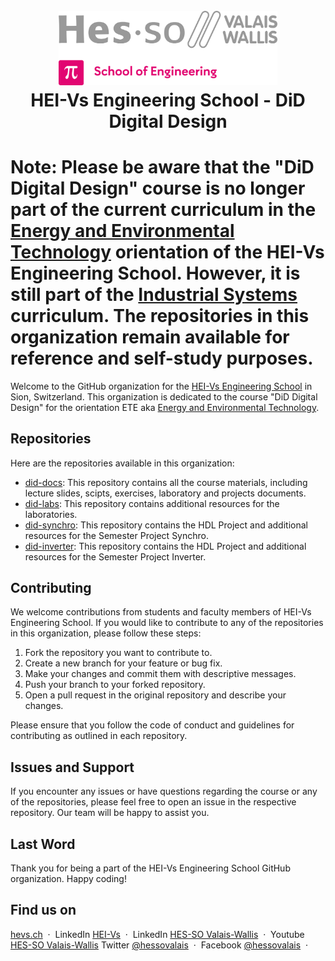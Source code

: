 <h1 align="center">
  <br>
  <img src="./../img/hei-en.png" alt="HEI-Vs Logo" width="350">
  <br>
  HEI-Vs Engineering School - DiD Digital Design
  <br>
</h1>

# Note: Please be aware that the "DiD Digital Design" course is no longer part of the current curriculum in the [Energy and Environmental Technology](https://hevs.ch/ete) orientation of the HEI-Vs Engineering School. However, it is still part of the [Industrial Systems](https://hevs.ch/synd) curriculum. The repositories in this organization remain available for reference and self-study purposes.

Welcome to the GitHub organization for the [HEI-Vs Engineering School](https://hevs.ch/ete) in Sion, Switzerland. This organization is dedicated to the course "DiD Digital Design" for the orientation ETE aka [Energy and Environmental Technology](https://hevs.ch/ete).

## Repositories

Here are the repositories available in this organization:

- [did-docs](https://github.com/hei-ete-did/did-docs): This repository contains all the course materials, including lecture slides, scipts, exercises, laboratory and projects documents.
- [did-labs](https://github.com/hei-ete-did/did-labs): This repository contains additional resources for the laboratories.
- [did-synchro](https://github.com/hei-ete-did/did-synchro): This repository contains the HDL Project and additional resources for the Semester Project Synchro.
- [did-inverter](https://github.com/hei-ete-did/did-inverter): This repository contains the HDL Project and additional resources for the Semester Project Inverter.

## Contributing

We welcome contributions from students and faculty members of HEI-Vs Engineering School. If you would like to contribute to any of the repositories in this organization, please follow these steps:

1. Fork the repository you want to contribute to.
2. Create a new branch for your feature or bug fix.
3. Make your changes and commit them with descriptive messages.
4. Push your branch to your forked repository.
5. Open a pull request in the original repository and describe your changes.

Please ensure that you follow the code of conduct and guidelines for contributing as outlined in each repository.

## Issues and Support

If you encounter any issues or have questions regarding the course or any of the repositories, please feel free to open an issue in the respective repository. Our team will be happy to assist you.

## Last Word

Thank you for being a part of the HEI-Vs Engineering School GitHub organization. Happy coding!

## Find us on

[hevs.ch](https://www.hevs.ch/ete) &nbsp;&middot;&nbsp;
LinkedIn [HEI-Vs](https://www.linkedin.com/showcase/school-of-engineering-valais-wallis/) &nbsp;&middot;&nbsp;
LinkedIn [HES-SO Valais-Wallis](https://www.linkedin.com/groups/104343/) &nbsp;&middot;&nbsp;
Youtube [HES-SO Valais-Wallis](https://www.youtube.com/user/HESSOVS)
Twitter [@hessovalais](https://twitter.com/hessovalais) &nbsp;&middot;&nbsp;
Facebook [@hessovalais](https://www.facebook.com/hessovalais) &nbsp;&middot;&nbsp;

